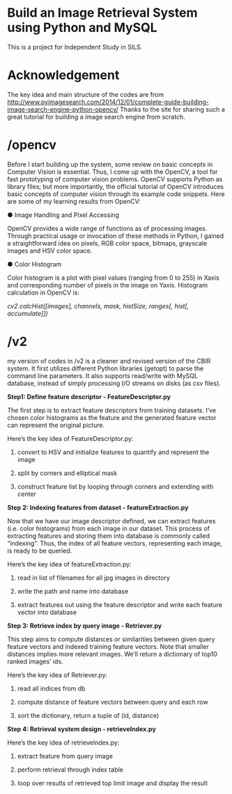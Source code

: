 # Build an Image Retrieval System using Python and MySQL
This is a project for Independent Study in SILS.

# Acknowledgement
The key idea and main structure of the codes are from http://www.pyimagesearch.com/2014/12/01/complete-guide-building-image-search-engine-python-opencv/
Thanks to the site for sharing such a great tutorial for building a image search engine from scratch.

# /opencv
Before I start building up the system, some review on basic concepts in Computer Vision is essential. 
Thus, I come up with the OpenCV, a tool for fast prototyping of computer vision problems. 
OpenCV supports Python as library files; but more importantly, the official tutorial of OpenCV introduces basic 
concepts of computer vision through its example code snippets. 
Here are some of my learning results from OpenCV: 
 
● Image Handling and Pixel Accessing</p>
OpenCV provides a wide range of functions as of processing images. Through practical 
usage or invocation of these methods in Python, I gained a straightforward idea on pixels, 
RGB color space, bitmaps, gray­scale images and HSV color space. 
 
● Color Histogram </p>
Color histogram is a plot with pixel values (ranging from 0 to 255) in X­axis and corresponding 
number of pixels in the image on Y­axis. Histogram calculation in OpenCV is: </p>
</p>
<div><i>cv2.calcHist([images], channels, mask, histSize, ranges[, hist[, accumulate]]) </i></div>

# /v2
my version of codes in /v2 is a cleaner and revised version of the CBIR system.
It first utilizes different Python libraries (getopt) to parse the command line parameters. It also 
supports read/write with MySQL database, instead of simply processing I/O streams on disks 
(as csv files). 

</p>
<b>Step1: Define feature descriptor - FeatureDescriptor.py</b></p> 
The first step is to extract feature descriptors from training datasets. I’ve chosen color 
histograms as the feature and the generated feature vector can represent the original picture.  
 
Here’s the key idea of FeatureDescriptor.py: </p> 
1. convert to HSV and initialize features to quantify and represent the image </p> 
2. split by corners and elliptical mask </p> 
3. construct feature list by looping through corners and extending with center </p> 
 
<b>Step 2: Indexing features from dataset - featureExtraction.py</b></p> 
Now that we have our image descriptor defined, we can extract features (i.e. color 
histograms) from each image in our dataset. This process of extracting features and storing 
them into database is commonly called “indexing”. Thus, the index of all feature vectors, 
representing each image, is ready to be queried. 
 
Here’s the key idea of featureExtraction.py: </p> 
1. read in list of filenames for all jpg images in directory</p>  
2. write the path and name into database </p> 
3. extract features out using the feature descriptor and write each feature vector into database </p> 
 
<b>Step 3:  Retrieve index by query image - Retriever.py</b></p> 
This step aims to compute distances or similarities between given query feature vectors and 
indexed training feature vectors. Note that smaller distances implies more relevant images. 
We’ll return a dictionary of top­10 ranked images’ ids.  

Here’s the key idea of Retriever.py: </p> 
1. read all indices from db </p> 
2. compute distance of feature vectors between query and each row </p> 
3. sort the dictionary, return a tuple of (id, distance) </p> 
 
<b>Step 4: Retrieval system design - retrieveIndex.py</b></p> 
 
Here’s the key idea of retrieveIndex.py: </p> 
1. extract feature from query image </p> 
2. perform retrieval through index table </p> 
3. loop over results of retrieved top limit image and display the result</p> 
